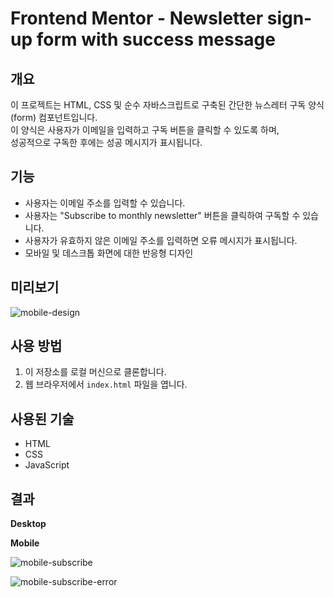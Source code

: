 # Frontend Mentor - Newsletter sign-up form with success message

## 개요

이 프로젝트는 HTML, CSS 및 순수 자바스크립트로 구축된 간단한 뉴스레터 구독 양식(form) 컴포넌트입니다.</br>
이 양식은 사용자가 이메일을 입력하고 구독 버튼을 클릭할 수 있도록 하며,</br> 성공적으로 구독한 후에는 성공 메시지가 표시됩니다.

## 기능

- 사용자는 이메일 주소를 입력할 수 있습니다.</br>
- 사용자는 "Subscribe to monthly newsletter" 버튼을 클릭하여 구독할 수 있습니다.</br>
- 사용자가 유효하지 않은 이메일 주소를 입력하면 오류 메시지가 표시됩니다.</br>
- 모바일 및 데스크톱 화면에 대한 반응형 디자인

## 미리보기
![mobile-design](https://github.com/catmaker/Frontend-Challenge/assets/114233139/976fe016-993f-4798-a920-0cfc1bca1579)

## 사용 방법

1. 이 저장소를 로컬 머신으로 클론합니다.
2. 웹 브라우저에서 `index.html` 파일을 엽니다.

## 사용된 기술

- HTML
- CSS
- JavaScript

## 결과

**Desktop**

**Mobile**

![mobile-subscribe](https://github.com/catmaker/Frontend-Challenge/assets/114233139/171af75d-41a6-40be-baf8-75ecdb92519f)</br>

![mobile-subscribe-error](https://github.com/catmaker/Frontend-Challenge/assets/114233139/a1b3e079-91d0-4534-9d8c-9572defa80c2)


